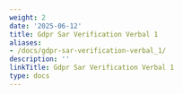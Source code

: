 ```yaml
---
weight: 2
date: '2025-06-12'
title: Gdpr Sar Verification Verbal 1
aliases:
- /docs/gdpr-sar-verification-verbal_1/
description: ''
linkTitle: Gdpr Sar Verification Verbal 1
type: docs
---
```


